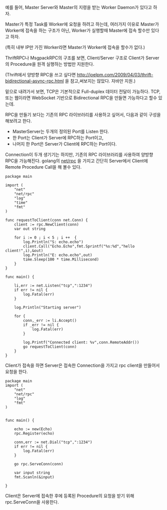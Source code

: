 <!-- Title:Bidirectional RPC in go -->
<!-- Tags: golang,rpc -->
<!-- Languages: shell,go -->


예를 들어, Master Server와 Master의 지령을 받는 Worker Daemon가 있다고 하자. 

Master가 특정 Task를 Worker에 요청을 하려고 하는데, 여러가지 이유로 Master가 Worker에 접속을 하는 구조가 아닌, Worker가 실행할때 Master에 접속 할수만 있다고 하자. 

(특히 내부 IP만 가진 Worker라면 Master가 Worker에 접속을 할수가 없다.)

ThriftRPC나 MsgpackRPC의 구조를 보면, Client/Server 구조로 Client가 Server의 Procedure을 원격 실행하는 방법만 지원한다. 

(Thrift에서 양방향 RPC을 쓰고 싶다면 http://joelpm.com/2009/04/03/thrift-bidirectional-async-rpc.html 을 참고,써보지는 않았다. 자바만 지원.)

밑으로 내려가서 보면, TCP은 기본적으로 Full-duplex 데이터 전달이 가능하다. 
TCP, 또는 웹이라면 WebSocket 기반으로 Bidirectional RPC을 만들면 가능하다고 할수 있는데.

RPC을 만들기 보다는 기존의 RPC 라이브러리를 사용하고 싶어서, 다음과 같이 구성을 해보려고 한다.

- MasterServer는 두개의 정의된 Port를 Listen 한다. 
- 한 Port는 Client가 Server에 RPC하는 Port이고,
- 나머지 한 Port은 Server가 Client에 RPC하는 Port이다. 

Connection이 두개 생기기는 하지만, 기존의 RPC 라이브러리를 사용하여 양방향 RPC을 가능해진다. 
golang의 [net/rpc](http://golang.org/pkg/net/rpc/) 을 가지고 간단히 Server에서 Client에 Remote Procedure Call을 해 볼수 있다.

<pre><code data-language="go">package main

import (
    "net"
    "net/rpc"
    "log"
    "time"
    "fmt"
)

func requestToClient(conn net.Conn) {
    client := rpc.NewClient(conn)
    var out string

    for i := 0 ; i < 5 ; i ++  {
        log.Println("S: echo.echo")
        client.Call("Echo.Echo",fmt.Sprintf("%s:%d","hello client!",i),&out)
        log.Println("E: echo.echo",out)
        time.Sleep(100 * time.Millisecond)
    }
}

func main() {

    li,err := net.Listen("tcp",":1234")
    if err != nil {
        log.Fatal(err)
    }

    log.Println("Starting server")

    for {
        conn,_err := li.Accept()
        if _err != nil {
            log.Fatal(err)
        }

        log.Printf("Connected client: %v",conn.RemoteAddr())
        go requestToClient(conn)
    }
}
</code></pre>

Client가 접속을 하면 Server은 접속한 Connection을 가지고  rpc client을 만들어서 요청을 한다.

<pre><code data-language="go">package main
import (
    "net"
    "net/rpc"
    "log"
    "fmt"
)


func main() {

    echo := new(Echo)
    rpc.Register(echo)

    conn,err := net.Dial("tcp",":1234")
    if err != nil {
        log.Fatal(err)
    }

    go rpc.ServeConn(conn)

    var input string
    fmt.Scanln(&input)

}
</code></pre>

Client은 Server에 접속한 후에 등록된 Procedure의 요청을 받기 위해 rpc.ServeConn을 사용한다.

